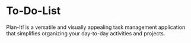 # To-Do-List
Plan-It! is a versatile and visually appealing task management application that simplifies organizing your day-to-day activities and projects.
